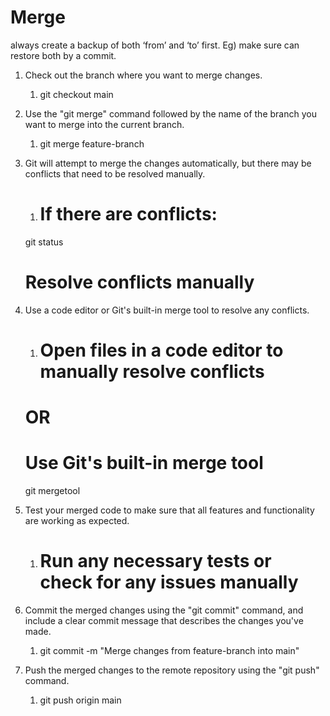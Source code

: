 # Merge

always create a backup of both ‘from’ and ‘to’ first. Eg) make sure can restore both by a commit.

1. Check out the branch where you want to merge changes.
    1. git checkout main
2. Use the "git merge" command followed by the name of the branch you want to merge into the current branch.
    1. git merge feature-branch
3. Git will attempt to merge the changes automatically, but there may be conflicts that need to be resolved manually.
    1. # If there are conflicts:
    git status
    # Resolve conflicts manually
4. Use a code editor or Git's built-in merge tool to resolve any conflicts.
    1. # Open files in a code editor to manually resolve conflicts
    # OR
    # Use Git's built-in merge tool
    git mergetool
5. Test your merged code to make sure that all features and functionality are working as expected.
    1. # Run any necessary tests or check for any issues manually
6. Commit the merged changes using the "git commit" command, and include a clear commit message that describes the changes you've made.
    1. git commit -m "Merge changes from feature-branch into main"
    
7. Push the merged changes to the remote repository using the "git push" command.
    1. git push origin main